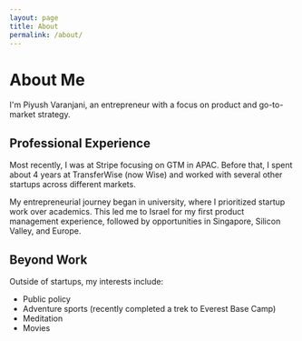 ```yaml
---
layout: page
title: About
permalink: /about/
---
```


# About Me

I'm Piyush Varanjani, an entrepreneur with a focus on product and go-to-market strategy.

## Professional Experience

Most recently, I was at Stripe focusing on GTM in APAC. Before that, I spent about 4 years at TransferWise (now Wise) and worked with several other startups across different markets.

My entrepreneurial journey began in university, where I prioritized startup work over academics. This led me to Israel for my first product management experience, followed by opportunities in Singapore, Silicon Valley, and Europe.

## Beyond Work

Outside of startups, my interests include:
- Public policy
- Adventure sports (recently completed a trek to Everest Base Camp)
- Meditation
- Movies
